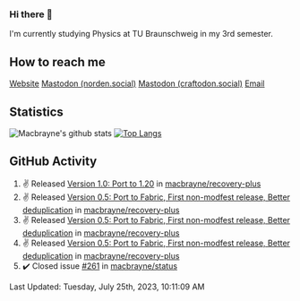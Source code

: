 ### Hi there 👋
I'm currently studying Physics at TU Braunschweig in my 3rd semester.

## How to reach me
[Website](https://florentin-schleuss.de)
<a rel="me" href="https://norden.social/@florentin">Mastodon (norden.social)</a>
<a rel="me" href="https://craftodon.social/@frodolon">Mastodon (craftodon.social)</a>
[Email](mailto:hello@macbrayne.de)

## Statistics
![Macbrayne's github stats](https://github-readme-stats.vercel.app/api?username=macbrayne&count_private=true&show_icons=true&hide_rank=true&custom_title=macbrayne's%20GitHub%20Stats)
[![Top Langs](https://github-readme-stats.vercel.app/api/top-langs/?username=macbrayne&exclude_repo=liftron&layout=compact)](https://github.com/anuraghazra/github-readme-stats)
## GitHub Activity

<!--RECENT_ACTIVITY:start-->
1. ✌️ Released [Version 1.0: Port to 1.20](https://github.com/macbrayne/recovery-plus/releases/tag/v1.0) in [macbrayne/recovery-plus](https://github.com/macbrayne/recovery-plus)
2. ✌️ Released [Version 0.5: Port to Fabric, First non-modfest release, Better deduplication](https://github.com/macbrayne/recovery-plus/releases/tag/v0.5) in [macbrayne/recovery-plus](https://github.com/macbrayne/recovery-plus)
3. ✌️ Released [Version 0.5: Port to Fabric, First non-modfest release, Better deduplication](https://github.com/macbrayne/recovery-plus/releases/tag/v0.5) in [macbrayne/recovery-plus](https://github.com/macbrayne/recovery-plus)
4. ✌️ Released [Version 0.5: Port to Fabric, First non-modfest release, Better deduplication](https://github.com/macbrayne/recovery-plus/releases/tag/v0.5) in [macbrayne/recovery-plus](https://github.com/macbrayne/recovery-plus)
5. ✔️ Closed issue [#261](https://github.com/macbrayne/status/issues/261) in [macbrayne/status](https://github.com/macbrayne/status)
<!--RECENT_ACTIVITY:end-->

<!--RECENT_ACTIVITY:last_update-->
Last Updated: Tuesday, July 25th, 2023, 10:11:09 AM
<!--RECENT_ACTIVITY:last_update_end-->


<!--
**macbrayne/macbrayne** is a ✨ _special_ ✨ repository because its `README.md` (this file) appears on your GitHub profile.

Here are some ideas to get you started:

- 🔭 I’m currently working on ...
- 🌱 I’m currently learning ...
- 👯 I’m looking to collaborate on ...
- 🤔 I’m looking for help with ...
- 💬 Ask me about ...
- 📫 How to reach me: ...
- 😄 Pronouns: ...
- ⚡ Fun fact: ...
-->
